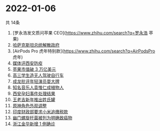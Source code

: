 # 2022-01-06
  共 14条

  <!-- BEGIN -->
  <!-- 最后更新时间:Thu Jan 06 2022 07:11:26 GMT+0000 (Coordinated Universal Time) -->
  1. [罗永浩发文质问苹果 CEO](https://www.zhihu.com/search?q=罗永浩 苹果)
1. [哈萨克斯坦总统解散政府](https://www.zhihu.com/search?q=哈萨克斯坦)
1. [AirPods Pro 虎年特别款](https://www.zhihu.com/search?q=AirPodsPro 虎年)
1. [媒体评西安防疫](https://www.zhihu.com/search?q=西安疫情)
1. [苹果市值破 3 万亿美元](https://www.zhihu.com/search?q=苹果市值)
1. [高三学生造无人驾驶自行车](https://www.zhihu.com/search?q=无人驾驶自行车)
1. [成龙批评年轻演员耍大牌](https://www.zhihu.com/search?q=成龙批评年轻演员)
1. [知名音乐人袁惟仁成植物人](https://www.zhihu.com/search?q=袁惟仁)
1. [西安孕妇事件处理结果](https://www.zhihu.com/search?q=西安孕妇)
1. [王老吉新年推出姓氏罐](https://www.zhihu.com/search?q=王老吉)
1. [原神角色外观调整](https://www.zhihu.com/search?q=原神)
1. [印度财政部要求小米追缴税款](https://www.zhihu.com/search?q=小米)
1. [幽门螺旋杆菌被列为明确致癌物](https://www.zhihu.com/search?q=幽门螺旋杆菌)
1. [浙江金华新增 1 例确诊](https://www.zhihu.com/search?q=浙江疫情)
  <!-- END -->
  